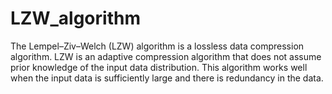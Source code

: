 # LZW_algorithm
The Lempel–Ziv–Welch (LZW) algorithm is a lossless data compression algorithm. LZW is an adaptive compression algorithm that does not assume prior knowledge of the input data distribution. This algorithm works well when the input data is sufficiently large and there is redundancy in the data.
